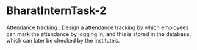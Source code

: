 # BharatInternTask-2
Attendance tracking :
Design a attendance tracking by which
employees can mark the attendance by
logging in, and this is stored in the
database, which can later be checked by the institute’s.
